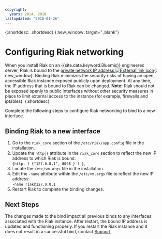 ```yaml
---
copyright:
  years: 2014, 2018
lastupdated: "2018-01-26"
---
```

{:shortdesc: .shortdesc}
{:new_window: target="_blank"}

# Configuring Riak networking

When you install Riak on an {{site.data.keyword.Bluemix}} engineered server, Riak is bound to the [private network IP address ![External link icon](../../icons/launch-glyph.svg "External link icon")](http://www.softlayer.com/about/datacenters/rack-architecture){: new_window}. Binding Riak minimizes the security risks of having an open, accessible Riak instance exposed publicly upon deployment. At any time, the IP address that is bound to Riak can be changed. **Note:** Riak should not be exposed openly to public interfaces without other security measures in place to limit external access to the instance (for example, firewalls and iptables). 
{:shortdesc}

Complete the following steps to configure Riak networking to bind to a new interface.

## Binding Riak to a new interface

1. Go to the `riak_core` section of the `/etc/riak/app.config` file in the installation.
2. Update the `http{}` attribute in the `riak_core` section to reflect the new IP address to which Riak is bound.<br/>`{http, [ {"127.0.0.1", 8098 } ] },`
3. Locate the `/etc/vm.args` file in the installation.
4. Edit the `-name` attribute within the `/etc/vm.args` file to reflect the new IP address:<br/>`-name riak@127.0.0.1`
5. Restart Riak to complete the binding changes.

## Next Steps

The changes made to the bind impact all previous binds to any interfaces associated with the Riak instance. After restart, the bound IP address is updated and functioning properly. If you restart the Riak instance and it does not result in a successful bind, contact [Support](/docs/get-support/getstarttssup.html).
